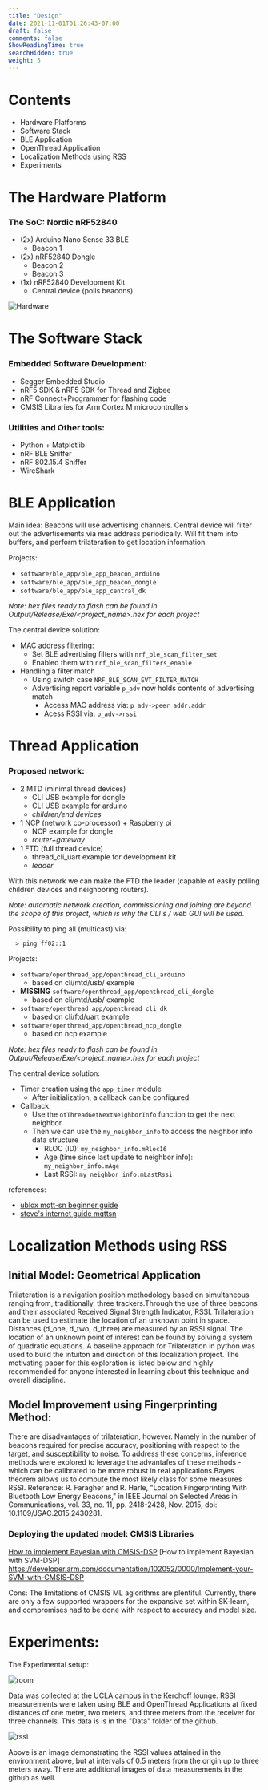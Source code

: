 ```yaml
---
title: "Design"
date: 2021-11-01T01:26:43-07:00
draft: false
comments: false
ShowReadingTime: true
searchHidden: true
weight: 5
---
```



# Contents

- Hardware Platforms
- Software Stack
- BLE Application
- OpenThread Application
- Localization Methods using RSS
- Experiments


# The Hardware Platform

### The SoC: Nordic nRF52840


- (2x) Arduino Nano Sense 33 BLE
  - Beacon 1 
- (2x) nRF52840 Dongle
  - Beacon 2 
  - Beacon 3 
- (1x) nRF52840 Development Kit
  - Central device (polls beacons)

![Hardware](/ecem202a_project/images/hardware.png)

# The Software Stack

### Embedded Software Development:
- Segger Embedded Studio
- nRF5 SDK & nRF5 SDK for Thread and Zigbee
- nRF Connect+Programmer for flashing code
- CMSIS Libraries for Arm Cortex M microcontrollers

### Utilities and Other tools:
- Python + Matplotlib
- nRF BLE Sniffer
- nRF 802.15.4 Sniffer
- WireShark

# BLE Application

Main idea:
Beacons will use advertising channels.
Central device will filter out the advertisements via mac address periodically. Will fit them into buffers, and perform trilateration to get location information.

Projects:
- `software/ble_app/ble_app_beacon_arduino`
- `software/ble_app/ble_app_beacon_dongle`
- `software/ble_app/ble_app_central_dk`

_Note: hex files ready to flash can be found in Output/Release/Exe/<project_name>.hex for each project_

The central device solution:
- MAC address filtering:
  - Set BLE advertising filters with `nrf_ble_scan_filter_set`
  - Enabled them with `nrf_ble_scan_filters_enable`
- Handling a filter match
  - Using switch case `NRF_BLE_SCAN_EVT_FILTER_MATCH`
  - Advertising report variable `p_adv` now holds contents of advertising match
    - Access MAC address via: `p_adv->peer_addr.addr`
    - Acess RSSI via: `p_adv->rssi`


# Thread Application
### Proposed network:
- 2 MTD (minimal thread devices) 
  - CLI USB example for dongle
  - CLI USB example for arduino
  - _children/end devices_
- 1 NCP (network co-processor) + Raspberry pi
  - NCP example for dongle
  - _router+gateway_
- 1 FTD (full thread device)
  - thread_cli_uart example for development kit
  - _leader_

With this network we can make the FTD the leader (capable of easily polling children devices and neighboring routers).

_Note: automatic network creation, commissioning and joining are beyond the scope of this project, which is why the CLI's / web GUI will be used._

Possibility to ping all (multicast) via:

      > ping ff02::1

Projects:
- `software/openthread_app/openthread_cli_arduino`
  - based on cli/mtd/usb/ example
- **MISSING** `software/openthread_app/openthread_cli_dongle`
  - based on cli/mtd/usb/ example
- `software/openthread_app/openthread_cli_dk`
  - based on cli/ftd/uart example
- `software/openthread_app/openthread_ncp_dongle`
  - based on ncp example

_Note: hex files ready to flash can be found in Output/Release/Exe/<project_name>.hex for each project_

The central device solution:
- Timer creation using the `app_timer` module
  - After initialization, a callback can be configured
-  Callback: 
   -  Use the `otThreadGetNextNeighborInfo` function to get the next neighbor
   -  Then we can use the `my_neighbor_info` to access the neighbor info data structure
      -  RLOC (ID): `my_neighbor_info.mRloc16`
      -  Age (time since last update to neighbor info): `my_neighbor_info.mAge`
      -  Last RSSI: `my_neighbor_info.mLastRssi`

references:
- [ublox mqtt-sn beginner guide](https://www.u-blox.com/en/blogs/insights/mqtt-beginners-guide)
- [steve's internet guide mqttsn](http://www.steves-internet-guide.com/mqtt-sn/)


# Localization Methods using RSS
## Initial Model: Geometrical Application

Trilateration is a navigation position methodology based on simultaneous ranging from, traditionally, three trackers.Through the use of three beacons and their associated Received Signal Strength Indicator, RSSI. Trilateration can be used to estimate the location of an unknown point in space. Distances (d_one, d_two, d_three) are measured by an RSSI signal. The location of an unknown point of interest can be found by solving a system of quadratic equations. A baseline approach for Trilateration in python was used to build the intuiton and direction of this localization project. The motivating paper for this exploration is listed below and highly recommended for anyone interested in learning about this technique and overall discipline.




## Model Improvement using Fingerprinting Method: 


There are disadvantages of trilateration, however. Namely in the number of beacons required for precise accuracy, positioning with respect to the target, and susceptibility to noise. To address these concerns, inference methods were explored to leverage the advantafes of these methods - which can be calibrated to be more robust in real applications.Bayes theorem allows us to compute the most likely class for some measures RSSI.
Reference: R. Faragher and R. Harle, "Location Fingerprinting With Bluetooth Low Energy Beacons," in IEEE Journal on Selected Areas in Communications, vol. 33, no. 11, pp. 2418-2428, Nov. 2015, doi: 10.1109/JSAC.2015.2430281.


### Deploying the updated model: CMSIS Libraries
[How to implement Bayesian with CMSIS-DSP](
https://developer.arm.com/documentation/102052/0000/Train-your-Bayesian-estimator-with-scikit-learn)
[How to implement Bayesian with SVM-DSP] https://developer.arm.com/documentation/102052/0000/Implement-your-SVM-with-CMSIS-DSP

Cons:
  The limitations of CMSIS ML aglorithms are plentiful. Currently, there are only a few supported wrappers for the expansive set within SK-learn, and compromises had to be done with respect to accuracy and model size. 

# Experiments:
The Experimental setup:

![room](/ecem202a_project/images/room.png)


Data was collected at the UCLA campus in the Kerchoff lounge. RSSI measurements were taken using BLE and OpenThread Applications at fixed distances of one meter, two meters, and three meters from the receiver for three channels. This data is is in the "Data" folder of the github.



![rssi](/ecem202a_project/images/rssi.png)



Above is an image demonstrating the RSSI values attained in the environment above, but at intervals of 0.5 meters from the origin up to three meters away.
There are additional images of data measurements in the github as well.

